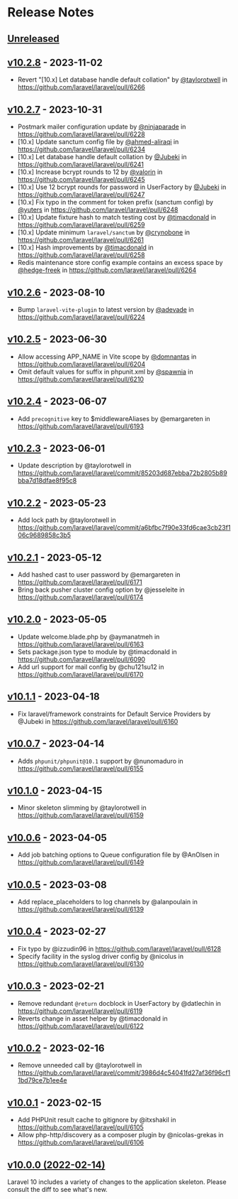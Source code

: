 # Release Notes

## [Unreleased](https://github.com/laravel/laravel/compare/v10.2.8...10.x)

## [v10.2.8](https://github.com/laravel/laravel/compare/v10.2.7...v10.2.8) - 2023-11-02

-   Revert "[10.x] Let database handle default collation" by [@taylorotwell](https://github.com/taylorotwell) in https://github.com/laravel/laravel/pull/6266

## [v10.2.7](https://github.com/laravel/laravel/compare/v10.2.6...v10.2.7) - 2023-10-31

-   Postmark mailer configuration update by [@ninjaparade](https://github.com/ninjaparade) in https://github.com/laravel/laravel/pull/6228
-   [10.x] Update sanctum config file by [@ahmed-aliraqi](https://github.com/ahmed-aliraqi) in https://github.com/laravel/laravel/pull/6234
-   [10.x] Let database handle default collation by [@Jubeki](https://github.com/Jubeki) in https://github.com/laravel/laravel/pull/6241
-   [10.x] Increase bcrypt rounds to 12 by [@valorin](https://github.com/valorin) in https://github.com/laravel/laravel/pull/6245
-   [10.x] Use 12 bcrypt rounds for password in UserFactory by [@Jubeki](https://github.com/Jubeki) in https://github.com/laravel/laravel/pull/6247
-   [10.x] Fix typo in the comment for token prefix (sanctum config) by [@yuters](https://github.com/yuters) in https://github.com/laravel/laravel/pull/6248
-   [10.x] Update fixture hash to match testing cost by [@timacdonald](https://github.com/timacdonald) in https://github.com/laravel/laravel/pull/6259
-   [10.x] Update minimum `laravel/sanctum` by [@crynobone](https://github.com/crynobone) in https://github.com/laravel/laravel/pull/6261
-   [10.x] Hash improvements by [@timacdonald](https://github.com/timacdonald) in https://github.com/laravel/laravel/pull/6258
-   Redis maintenance store config example contains an excess space by [@hedge-freek](https://github.com/hedge-freek) in https://github.com/laravel/laravel/pull/6264

## [v10.2.6](https://github.com/laravel/laravel/compare/v10.2.5...v10.2.6) - 2023-08-10

-   Bump `laravel-vite-plugin` to latest version by [@adevade](https://github.com/adevade) in https://github.com/laravel/laravel/pull/6224

## [v10.2.5](https://github.com/laravel/laravel/compare/v10.2.4...v10.2.5) - 2023-06-30

-   Allow accessing APP_NAME in Vite scope by [@domnantas](https://github.com/domnantas) in https://github.com/laravel/laravel/pull/6204
-   Omit default values for suffix in phpunit.xml by [@spawnia](https://github.com/spawnia) in https://github.com/laravel/laravel/pull/6210

## [v10.2.4](https://github.com/laravel/laravel/compare/v10.2.3...v10.2.4) - 2023-06-07

-   Add `precognitive` key to $middlewareAliases by @emargareten in https://github.com/laravel/laravel/pull/6193

## [v10.2.3](https://github.com/laravel/laravel/compare/v10.2.2...v10.2.3) - 2023-06-01

-   Update description by @taylorotwell in https://github.com/laravel/laravel/commit/85203d687ebba72b2805b89bba7d18dfae8f95c8

## [v10.2.2](https://github.com/laravel/laravel/compare/v10.2.1...v10.2.2) - 2023-05-23

-   Add lock path by @taylorotwell in https://github.com/laravel/laravel/commit/a6bfbc7f90e33fd6cae3cb23f106c9689858c3b5

## [v10.2.1](https://github.com/laravel/laravel/compare/v10.2.0...v10.2.1) - 2023-05-12

-   Add hashed cast to user password by @emargareten in https://github.com/laravel/laravel/pull/6171
-   Bring back pusher cluster config option by @jesseleite in https://github.com/laravel/laravel/pull/6174

## [v10.2.0](https://github.com/laravel/laravel/compare/v10.1.1...v10.2.0) - 2023-05-05

-   Update welcome.blade.php by @aymanatmeh in https://github.com/laravel/laravel/pull/6163
-   Sets package.json type to module by @timacdonald in https://github.com/laravel/laravel/pull/6090
-   Add url support for mail config by @chu121su12 in https://github.com/laravel/laravel/pull/6170

## [v10.1.1](https://github.com/laravel/laravel/compare/v10.0.7...v10.1.1) - 2023-04-18

-   Fix laravel/framework constraints for Default Service Providers by @Jubeki in https://github.com/laravel/laravel/pull/6160

## [v10.0.7](https://github.com/laravel/laravel/compare/v10.1.0...v10.0.7) - 2023-04-14

-   Adds `phpunit/phpunit@10.1` support by @nunomaduro in https://github.com/laravel/laravel/pull/6155

## [v10.1.0](https://github.com/laravel/laravel/compare/v10.0.6...v10.1.0) - 2023-04-15

-   Minor skeleton slimming by @taylorotwell in https://github.com/laravel/laravel/pull/6159

## [v10.0.6](https://github.com/laravel/laravel/compare/v10.0.5...v10.0.6) - 2023-04-05

-   Add job batching options to Queue configuration file by @AnOlsen in https://github.com/laravel/laravel/pull/6149

## [v10.0.5](https://github.com/laravel/laravel/compare/v10.0.4...v10.0.5) - 2023-03-08

-   Add replace_placeholders to log channels by @alanpoulain in https://github.com/laravel/laravel/pull/6139

## [v10.0.4](https://github.com/laravel/laravel/compare/v10.0.3...v10.0.4) - 2023-02-27

-   Fix typo by @izzudin96 in https://github.com/laravel/laravel/pull/6128
-   Specify facility in the syslog driver config by @nicolus in https://github.com/laravel/laravel/pull/6130

## [v10.0.3](https://github.com/laravel/laravel/compare/v10.0.2...v10.0.3) - 2023-02-21

-   Remove redundant `@return` docblock in UserFactory by @datlechin in https://github.com/laravel/laravel/pull/6119
-   Reverts change in asset helper by @timacdonald in https://github.com/laravel/laravel/pull/6122

## [v10.0.2](https://github.com/laravel/laravel/compare/v10.0.1...v10.0.2) - 2023-02-16

-   Remove unneeded call by @taylorotwell in https://github.com/laravel/laravel/commit/3986d4c54041fd27af36f96cf11bd79ce7b1ee4e

## [v10.0.1](https://github.com/laravel/laravel/compare/v10.0.0...v10.0.1) - 2023-02-15

-   Add PHPUnit result cache to gitignore by @itxshakil in https://github.com/laravel/laravel/pull/6105
-   Allow php-http/discovery as a composer plugin by @nicolas-grekas in https://github.com/laravel/laravel/pull/6106

## [v10.0.0 (2022-02-14)](https://github.com/laravel/laravel/compare/v9.5.2...v10.0.0)

Laravel 10 includes a variety of changes to the application skeleton. Please consult the diff to see what's new.
